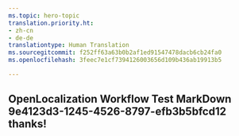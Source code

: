 ```yaml
---
ms.topic: hero-topic
translation.priority.ht:
- zh-cn
- de-de
translationtype: Human Translation
ms.sourcegitcommit: f252ff63a63b0b2af1ed91547478dacb6cb24fa0
ms.openlocfilehash: 3feec7e1cf7394126003656d109b436ab19913b5

---
```

## OpenLocalization Workflow Test MarkDown 9e4123d3-1245-4526-8797-efb3b5bfcd12 thanks!



<!--HONumber=Aug16_HO4-->


